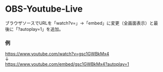 # OBS-Youtube-Live
ブラウザソースでURLを「watch?v=」→「embed」に変更（全画面表示）と最後に「?autoplay=1」を追加。
### 例
https://www.youtube.com/watch?v=gsc1GWBkMx4  
↓  
https://www.youtube.com/embed/gsc1GWBkMx4?autoplay=1  
